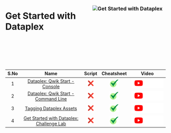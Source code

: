 [cross]: /assets/cross.jpg
[tick]: /assets/tick.jpg

### <img src="https://cdn.qwiklabs.com/2tJ1LSxF0ZRz71mWC1oyfMl71xyysS8RcfJThsnrXTM%3D" alt="Get Started with Dataplex" title="Get Started with Dataplex" align="right" height="160" width="230"/>

# Get Started with Dataplex

<br>
<br>
<br>
<br>
<br>


| S.No | Name | Script | Cheatsheet | Video |
| :--: | :--: | :----: | :--------: | :---: |
| 1 | [Dataplex: Qwik Start - Console](https://www.cloudskillsboost.google/course_templates/726/labs/461568) | [![cross][cross]]() | [![tick][tick]](../../Labs/Cheatsheets/GSP1143/CHEATSHEET.md) | <a href=""> <picture> <source media="(prefers-color-scheme: dark)" srcset="../../assets/yt-dark.png"> <source media="(prefers-color-scheme: light)" srcset="../../assets/yt-light.png"> <img alt="YouTube logo" src="../../assets/yt-dark.png"></picture> </a> |
| 2 | [Dataplex: Qwik Start - Command Line](https://www.cloudskillsboost.google/course_templates/726/labs/461569) | [![cross][cross]]() | [![tick][tick]](../../Labs/Cheatsheets/GSP1144/CHEATSHEET.md) | <a href=""> <picture> <source media="(prefers-color-scheme: dark)" srcset="../../assets/yt-dark.png"> <source media="(prefers-color-scheme: light)" srcset="../../assets/yt-light.png"> <img alt="YouTube logo" src="../../assets/yt-dark.png"></picture> </a> |
| 3 | [Tagging Dataplex Assets](https://www.cloudskillsboost.google/course_templates/726/labs/461570) | [![cross][cross]]() | [![tick][tick]](../../Labs/Cheatsheets/GSP1145/CHEATSHEET.md) | <a href=""> <picture> <source media="(prefers-color-scheme: dark)" srcset="../../assets/yt-dark.png"> <source media="(prefers-color-scheme: light)" srcset="../../assets/yt-light.png"> <img alt="YouTube logo" src="../../assets/yt-dark.png"></picture> </a> |
| 4 | [Get Started with Dataplex: Challenge Lab](https://www.cloudskillsboost.google/course_templates/726/labs/461571) | [![cross][cross]]() | [![tick][tick]](../../Labs/Cheatsheets/ARC117/CHEATSHEET.md) | <a href=""> <picture> <source media="(prefers-color-scheme: dark)" srcset="../../assets/yt-dark.png"> <source media="(prefers-color-scheme: light)" srcset="../../assets/yt-light.png"> <img alt="YouTube logo" src="../../assets/yt-dark.png"></picture> </a> |